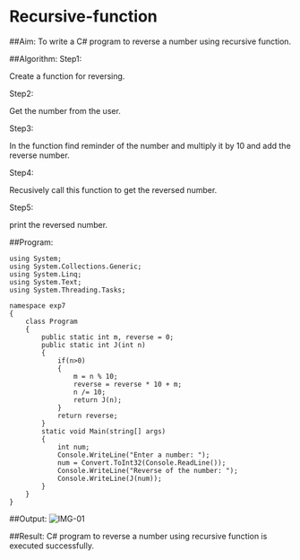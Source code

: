 # Recursive-function

##Aim: 
To write a C# program to reverse a number using recursive function.

##Algorithm:
Step1:

Create a function for reversing.

Step2:

Get the number from the user.

Step3:

In the function find reminder of the number and multiply it by 10 and add the reverse number.

Step4:

Recusively call this function to get the reversed number.

Step5:

print the reversed number.

##Program:
```
using System;
using System.Collections.Generic;
using System.Linq;
using System.Text;
using System.Threading.Tasks;

namespace exp7
{
    class Program
    {
        public static int m, reverse = 0;
        public static int J(int n)
        {
            if(n>0)
            {
                m = n % 10;
                reverse = reverse * 10 + m;
                n /= 10;
                return J(n);
            }
            return reverse;
        }
        static void Main(string[] args)
        {
            int num;
            Console.WriteLine("Enter a number: ");
            num = Convert.ToInt32(Console.ReadLine());
            Console.WriteLine("Reverse of the number: ");
            Console.WriteLine(J(num));
        }
    }
}

```

##Output:
![IMG-01](https://github.com/Krishna-Prakaash/Recursive-function/assets/93427144/07e98102-af26-4997-9887-5b33481bb475)


##Result:
C# program to reverse a number using recursive function is executed successfully.

